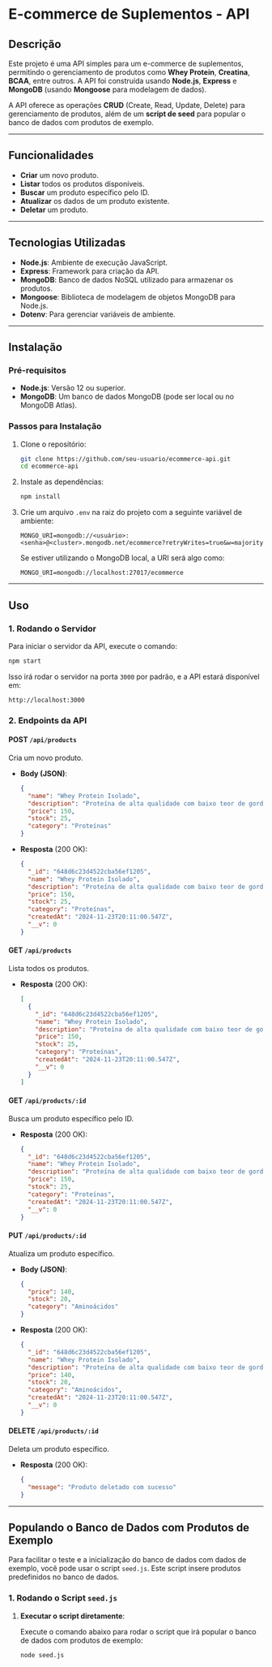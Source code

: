 # **E-commerce de Suplementos - API**

## Descrição

Este projeto é uma API simples para um e-commerce de suplementos, permitindo o gerenciamento de produtos como **Whey Protein**, **Creatina**, **BCAA**, entre outros. A API foi construída usando **Node.js**, **Express** e **MongoDB** (usando **Mongoose** para modelagem de dados).

A API oferece as operações **CRUD** (Create, Read, Update, Delete) para gerenciamento de produtos, além de um **script de seed** para popular o banco de dados com produtos de exemplo.

---

## Funcionalidades

- **Criar** um novo produto.
- **Listar** todos os produtos disponíveis.
- **Buscar** um produto específico pelo ID.
- **Atualizar** os dados de um produto existente.
- **Deletar** um produto.

---

## Tecnologias Utilizadas

- **Node.js**: Ambiente de execução JavaScript.
- **Express**: Framework para criação da API.
- **MongoDB**: Banco de dados NoSQL utilizado para armazenar os produtos.
- **Mongoose**: Biblioteca de modelagem de objetos MongoDB para Node.js.
- **Dotenv**: Para gerenciar variáveis de ambiente.

---

## Instalação

### Pré-requisitos

- **Node.js**: Versão 12 ou superior.
- **MongoDB**: Um banco de dados MongoDB (pode ser local ou no MongoDB Atlas).

### Passos para Instalação

1. Clone o repositório:

   ```bash
   git clone https://github.com/seu-usuario/ecommerce-api.git
   cd ecommerce-api
   ```

2. Instale as dependências:

   ```bash
   npm install
   ```

3. Crie um arquivo `.env` na raiz do projeto com a seguinte variável de ambiente:

   ```env
   MONGO_URI=mongodb://<usuário>:<senha>@<cluster>.mongodb.net/ecommerce?retryWrites=true&w=majority
   ```

   Se estiver utilizando o MongoDB local, a URI será algo como:

   ```env
   MONGO_URI=mongodb://localhost:27017/ecommerce
   ```

---

## Uso

### 1. **Rodando o Servidor**

Para iniciar o servidor da API, execute o comando:

```bash
npm start
```

Isso irá rodar o servidor na porta `3000` por padrão, e a API estará disponível em:

```
http://localhost:3000
```

### 2. **Endpoints da API**

#### **POST** `/api/products`

Cria um novo produto.

- **Body (JSON)**:

  ```json
  {
    "name": "Whey Protein Isolado",
    "description": "Proteína de alta qualidade com baixo teor de gordura e carboidratos.",
    "price": 150,
    "stock": 25,
    "category": "Proteínas"
  }
  ```

- **Resposta** (200 OK):

  ```json
  {
    "_id": "648d6c23d4522cba56ef1205",
    "name": "Whey Protein Isolado",
    "description": "Proteína de alta qualidade com baixo teor de gordura e carboidratos.",
    "price": 150,
    "stock": 25,
    "category": "Proteínas",
    "createdAt": "2024-11-23T20:11:00.547Z",
    "__v": 0
  }
  ```

#### **GET** `/api/products`

Lista todos os produtos.

- **Resposta** (200 OK):

  ```json
  [
    {
      "_id": "648d6c23d4522cba56ef1205",
      "name": "Whey Protein Isolado",
      "description": "Proteína de alta qualidade com baixo teor de gordura e carboidratos.",
      "price": 150,
      "stock": 25,
      "category": "Proteínas",
      "createdAt": "2024-11-23T20:11:00.547Z",
      "__v": 0
    }
  ]
  ```

#### **GET** `/api/products/:id`

Busca um produto específico pelo ID.

- **Resposta** (200 OK):

  ```json
  {
    "_id": "648d6c23d4522cba56ef1205",
    "name": "Whey Protein Isolado",
    "description": "Proteína de alta qualidade com baixo teor de gordura e carboidratos.",
    "price": 150,
    "stock": 25,
    "category": "Proteínas",
    "createdAt": "2024-11-23T20:11:00.547Z",
    "__v": 0
  }
  ```

#### **PUT** `/api/products/:id`

Atualiza um produto específico.

- **Body (JSON)**:

  ```json
  {
    "price": 140,
    "stock": 20,
    "category": "Aminoácidos"
  }
  ```

- **Resposta** (200 OK):

  ```json
  {
    "_id": "648d6c23d4522cba56ef1205",
    "name": "Whey Protein Isolado",
    "description": "Proteína de alta qualidade com baixo teor de gordura e carboidratos.",
    "price": 140,
    "stock": 20,
    "category": "Aminoácidos",
    "createdAt": "2024-11-23T20:11:00.547Z",
    "__v": 0
  }
  ```

#### **DELETE** `/api/products/:id`

Deleta um produto específico.

- **Resposta** (200 OK):

  ```json
  {
    "message": "Produto deletado com sucesso"
  }
  ```

---

## Populando o Banco de Dados com Produtos de Exemplo

Para facilitar o teste e a inicialização do banco de dados com dados de exemplo, você pode usar o script `seed.js`. Este script insere produtos predefinidos no banco de dados.

### 1. **Rodando o Script `seed.js`**

1. **Executar o script diretamente**:

   Execute o comando abaixo para rodar o script que irá popular o banco de dados com produtos de exemplo:

   ```bash
   node seed.js
   ```
